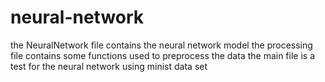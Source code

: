 # neural-network
the NeuralNetwork file contains the neural network model 
the processing file contains some functions used to preprocess the data 
the main file is a test for the neural network using minist data set
